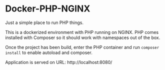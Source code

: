 # Docker-PHP-NGINX
 Just a simple place to run PHP things.

 This is a dockerized environment with PHP running on NGINX. PHP comes installed with Composer so it should work with namespaces out of the box.

 Once the project has been build, enter the PHP container and run `composer install` to enable autoload and composer.

 Application is served on URL: http://localhost:8080/
